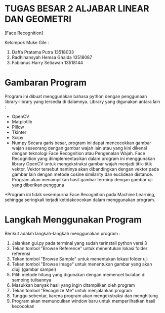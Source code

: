 # TUGAS BESAR 2 ALJABAR LINEAR DAN GEOMETRI
[Face Recognition]

Kelompok Muke Gile :
1. Daffa Pratama Putra          13518033
2. Radhinansyah Hemsa Ghaida    13518087
3. Fabianus Harry Setiawan      13518144

# Gambaran Program
Program ini dibuat menggunakan bahasa python dengan penggunaan library-library yang tersedia di dalamnya. Library yang digunakan antara lain :
- OpenCV
- Matplotlib
- Pillow
- Tkinter
- Scipy
- Numpy
Secara garis besar, program ini dapat mencocokkan gambar wajah seseorang dengan gambar wajah lain atau yang kini dikenal dengan teknologi Face Recognition atau Pengenalan Wajah. Face Recognition yang diimplementasikan dalam program ini menggunakan library OpenCV untuk mengekstraksi gambar wajah menjadi titik-titik vektor. Vektor tersebut nantinya akan dibandingkan dengan vektor pada gambar lain dengan metode cosine similarity dan euclidean distance. Program akan menampilkan hasil gambar termirip dengan gambar uji yang diberikan pengguna

*Program ini tidak sesempurna Face Recognition pada Machine Learning, sehingga seringkali terjadi ketidakcocokan dalam menggunakan program.

# Langkah Menggunakan Program
Berikut adalah langkah-langkah menggunakan program :
1. Jalankan gui.py pada terminal yang sudah terinstall python versi 3
2. Tekan tombol "Browse Reference" untuk menentukan lokasi folder referensi
3. Tekan tombol "Browse Sample" untuk menentukan lokasi folder uji
4. Tekan tombol "Browse Image" untuk menentukan gambar yang akan diuji (gambar sampel)
5. Pilih metode hitung yang digunakan dengan memencet bulatan di samping tulisannya
6. Masukkan banyak hasil yang ingin ditampilkan oleh program
7. Tekan tombol "Recognize Me" untuk menjalankan program
8. Tunggu sebentar, karena program akan mengekstraksi dan menghitung
9. Program akan memunculkan window baru untuk memperlihatkan hasil kecocokan

